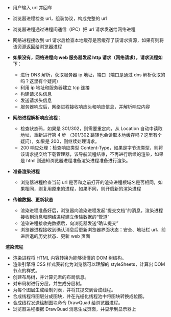 - 用户输入 url 并回车
- 浏览器进程检查 url，组装协议，构成完整的 url
- 浏览器进程通过进程间通信（IPC）把 url 请求发送给网络进程
- 网络进程接收到 url 请求后检查本地缓存是否缓存了该请求资源，如果有则将该资源返回给浏览器进程
- **如果没有，网络进程向 web 服务器发起 http 请求（网络请求），请求流程如下**：

  - 进行 DNS 解析，获取服务器 ip 地址，端口（端口是通过 dns 解析获取的吗？这里有个疑问）
  - 利用 ip 地址和服务器建立 tcp 连接
  - 构建请求头信息
  - 发送请求头信息
  - 服务器响应后，网络进程接收响应头和响应信息，并解析响应内容

- **网络进程解析响应流程**；

  - 检查状态码，如果是 301/302，则需要重定向，从 Location 自动中读取地址，重新进行第 4 步 （301/302 跳转也会读取本地缓存吗？这里有个疑问），如果是 200，则继续处理请求。
  - 200 响应处理：检查响应类型 Content-Type，如果是字节流类型，则将该请求提交给下载管理器，该导航流程结束，不再进行后续的渲染，如果是 html 则通知浏览器进程准备渲染进程准备进行渲染。

- **准备渲染进程**

  - 浏览器进程检查当前 url 是否和之前打开的渲染进程根域名是否相同，如果相同，则复用原来的进程，如果不同，则开启新的渲染进程

- **传输数据、更新状态**

  - 渲染进程准备好后，浏览器向渲染进程发起“提交文档”的消息，渲染进程接收到消息和网络进程建立传输数据的“管道”
  - 渲染进程接收完数据后，向浏览器发送“确认提交”
  - 浏览器进程接收到确认消息后更新浏览器界面状态：安全、地址栏 url、前进后退的历史状态、更新 web 页面

**渲染流程**

- 渲染进程将 HTML 内容转换为能够读懂的 DOM 树结构。
- 渲染引擎将 CSS 样式表转化为浏览器可以理解的 styleSheets，计算出 DOM 节点的样式。
- 创建布局树，并计算元素的布局信息。
- 对布局树进行分层，并生成分层树。
- 为每个图层生成绘制列表，并将其提交到合成线程。
- 合成线程将图层分成图块，并在光栅化线程池中将图块转换成位图。
- 合成线程发送绘制图块命令 DrawQuad 给浏览器进程。
- 浏览器进程根据 DrawQuad 消息生成页面，并显示到显示器上
